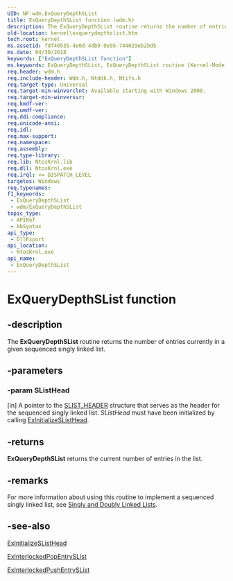 ```yaml
---
UID: NF:wdm.ExQueryDepthSList
title: ExQueryDepthSList function (wdm.h)
description: The ExQueryDepthSList routine returns the number of entries currently in a given sequenced singly linked list.
old-location: kernel\exquerydepthslist.htm
tech.root: kernel
ms.assetid: fdf40535-4e0d-4db9-9e95-744029eb2bd5
ms.date: 04/30/2018
keywords: ["ExQueryDepthSList function"]
ms.keywords: ExQueryDepthSList, ExQueryDepthSList routine [Kernel-Mode Driver Architecture], k102_14e2b5cb-bc6a-43f7-a0b2-1fcd8fd414a7.xml, kernel.exquerydepthslist, wdm/ExQueryDepthSList
req.header: wdm.h
req.include-header: Wdm.h, Ntddk.h, Ntifs.h
req.target-type: Universal
req.target-min-winverclnt: Available starting with Windows 2000.
req.target-min-winversvr: 
req.kmdf-ver: 
req.umdf-ver: 
req.ddi-compliance: 
req.unicode-ansi: 
req.idl: 
req.max-support: 
req.namespace: 
req.assembly: 
req.type-library: 
req.lib: NtosKrnl.lib
req.dll: NtosKrnl.exe
req.irql: <= DISPATCH_LEVEL
targetos: Windows
req.typenames: 
f1_keywords:
 - ExQueryDepthSList
 - wdm/ExQueryDepthSList
topic_type:
 - APIRef
 - kbSyntax
api_type:
 - DllExport
api_location:
 - NtosKrnl.exe
api_name:
 - ExQueryDepthSList
---
```


# ExQueryDepthSList function


## -description

The <b>ExQueryDepthSList</b> routine returns the number of entries currently in a given sequenced singly linked list.

## -parameters

### -param SListHead 

[in]
A pointer to the <a href="https://docs.microsoft.com/windows-hardware/drivers/kernel/eprocess">SLIST_HEADER</a> structure that serves as the header for the sequenced singly linked list. <i>SListHead</i> must have been initialized by calling <a href="https://docs.microsoft.com/windows-hardware/drivers/ddi/wdm/nf-wdm-initializeslisthead">ExInitializeSListHead</a>.

## -returns

<b>ExQueryDepthSList</b> returns the current number of entries in the list.

## -remarks

For more information about using this routine to implement a sequenced singly linked list, see <a href="https://docs.microsoft.com/windows-hardware/drivers/kernel/singly-and-doubly-linked-lists">Singly and Doubly Linked Lists</a>.

## -see-also

<a href="https://docs.microsoft.com/windows-hardware/drivers/ddi/wdm/nf-wdm-initializeslisthead">ExInitializeSListHead</a>



<a href="https://docs.microsoft.com/windows-hardware/drivers/ddi/wdm/nf-wdm-exinterlockedpopentryslist">ExInterlockedPopEntrySList</a>



<a href="https://docs.microsoft.com/windows-hardware/drivers/ddi/wdm/nf-wdm-exinterlockedpushentryslist">ExInterlockedPushEntrySList</a>

